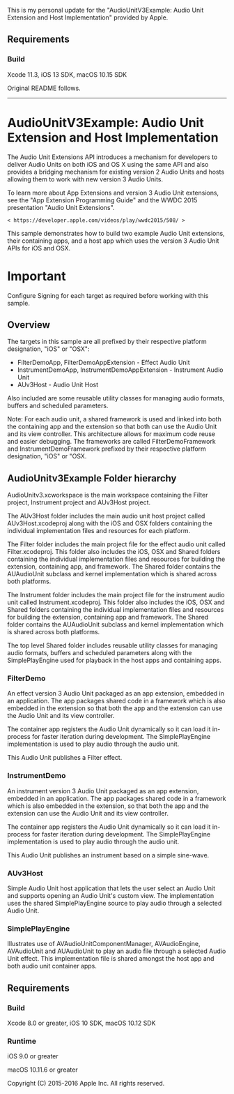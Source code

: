 This is my personal update for the  "AudioUnitV3Example: Audio Unit Extension and Host Implementation" provided by Apple.

## Requirements

### Build

Xcode 11.3, iOS 13 SDK, macOS 10.15 SDK

Original README follows.

----

# AudioUnitV3Example: Audio Unit Extension and Host Implementation

The Audio Unit Extensions API introduces a mechanism for developers to deliver Audio Units on both iOS and OS X using the same API and also provides a bridging mechanism for existing version 2 Audio Units and hosts allowing them to work with new version 3 Audio Units.

To learn more about App Extensions and version 3 Audio Unit extensions, see the "App Extension Programming Guide" and the WWDC 2015 presentation "Audio Unit Extensions".

    < https://developer.apple.com/videos/play/wwdc2015/508/ >

This sample demonstrates how to build two example Audio Unit extensions, their containing apps, and a host app which uses the version 3 Audio Unit APIs for iOS and OSX.

# Important 

Configure Signing for each target as required before working with this sample.
 
## Overview

The targets in this sample are all prefixed by their respective platform designation, "iOS" or "OSX":

- FilterDemoApp, FilterDemoAppExtension - Effect Audio Unit
- InstrumentDemoApp, InstrumentDemoAppExtension - Instrument Audio Unit
- AUv3Host - Audio Unit Host

Also included are some reusable utility classes for managing audio formats, buffers and scheduled parameters.

Note: For each audio unit, a shared framework is used and linked into both the containing app and the extension so that both can use the Audio Unit and its view controller. This architecture allows for maximum code reuse and easier debugging. The frameworks are called FilterDemoFramework and InstrumentDemoFramework prefixed by their respective platform designation, "iOS" or "OSX.

## AudioUnitv3Example Folder hierarchy 

AudioUnitv3.xcworkspace is the main workspace containing the Filter project, Instrument project and AUv3Host project.

The AUv3Host folder includes the main audio unit host project called AUv3Host.xcodeproj along with the iOS and OSX folders containing the individual implementation files and resources for each platform.

The Filter folder includes the main project file for the effect audio unit called Filter.xcodeproj. This folder also includes the iOS, OSX and Shared folders containing the individual implementation files and resources for building the extension, containing app, and framework. The Shared folder contains the AUAudioUnit subclass and kernel implementation which is shared across both platforms.

The Instrument folder includes the main project file for the instrument audio unit called Instrument.xcodeproj. This folder also includes the iOS, OSX and Shared folders containing the individual implementation files and resources for building the extension, containing app and framework. The Shared folder contains the AUAudioUnit subclass and kernel implementation which is shared across both platforms.

The top level Shared folder includes reusable utility classes for managing audio formats, buffers and scheduled parameters along with the SimplePlayEngine used for playback in the host apps and containing apps.

### FilterDemo

An effect version 3 Audio Unit packaged as an app extension, embedded in an application. The app packages shared code in a framework which is also embedded in the extension so that both the app and the extension can use the Audio Unit and its view controller.

The container app registers the Audio Unit dynamically so it can load it in-process for faster iteration during development. The SimplePlayEngine implementation is used to play audio through the audio unit.

This Audio Unit publishes a Filter effect.

### InstrumentDemo

An instrument version 3 Audio Unit packaged as an app extension, embedded in an application. The app packages shared code in a framework which is also embedded in the extension, so that both the app and the extension can use the Audio Unit and its view controller.

The container app registers the Audio Unit dynamically so it can load it in-process for faster iteration during development. The SimplePlayEngine implementation is used to play audio through the audio unit.

This Audio Unit publishes an instrument based on a simple sine-wave.

### AUv3Host

Simple Audio Unit host application that lets the user select an Audio Unit and supports opening an Audio Unit's custom view. The implementation uses the shared SimplePlayEngine source to play audio through a selected Audio Unit.

### SimplePlayEngine

Illustrates use of AVAudioUnitComponentManager, AVAudioEngine, AVAudioUnit and AUAudioUnit to play an audio file through a selected Audio Unit effect. This implementation file is shared amongst the host app and both audio unit container apps.

## Requirements

### Build

Xcode 8.0 or greater, iOS 10 SDK, macOS 10.12 SDK

### Runtime

iOS 9.0 or greater

macOS 10.11.6 or greater

Copyright (C) 2015-2016 Apple Inc. All rights reserved.
